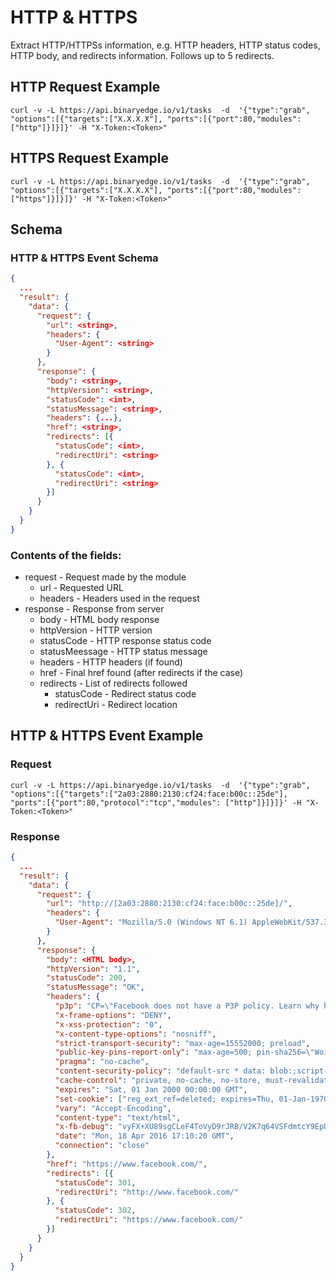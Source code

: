 # HTTP & HTTPS

Extract HTTP/HTTPSs information, e.g. HTTP headers, HTTP status codes, HTTP body, and redirects information. Follows up to 5 redirects.

## HTTP Request Example

```
curl -v -L https://api.binaryedge.io/v1/tasks  -d  '{"type":"grab", "options":[{"targets":["X.X.X.X"], "ports":[{"port":80,"modules": ["http"]}]}]}' -H "X-Token:<Token>"
```

## HTTPS Request Example

```
curl -v -L https://api.binaryedge.io/v1/tasks  -d  '{"type":"grab", "options":[{"targets":["X.X.X.X"], "ports":[{"port":80,"modules": ["https"]}]}]}' -H "X-Token:<Token>"
```

## Schema

### HTTP & HTTPS Event Schema

```json
{
  ...
  "result": {
    "data": {
      "request": {
        "url": <string>,
        "headers": {
          "User-Agent": <string>
        }
      },
      "response": {
      	"body": <string>,
        "httpVersion": <string>,
        "statusCode": <int>,
        "statusMessage": <string>,
        "headers": {...},
        "href": <string>,
        "redirects": [{
          "statusCode": <int>,
          "redirectUri": <string>
        }, {
          "statusCode": <int>,
          "redirectUri": <string>
        }]
      }
    }
  }
}
```

### Contents of the fields:

  * request - Request made by the module
  	* url - Requested URL
  	* headers - Headers used in the request
  * response - Response from server
	* body - HTML body response
	* httpVersion - HTTP version
	* statusCode - HTTP response status code
	* statusMeessage - HTTP status message
	* headers - HTTP headers (if found)
	* href - Final href found (after redirects if the case)
	* redirects - List of redirects followed
		* statusCode - Redirect status code
		* redirectUri - Redirect location

## HTTP & HTTPS Event Example

### Request

```
curl -v -L https://api.binaryedge.io/v1/tasks  -d  '{"type":"grab", "options":[{"targets":["2a03:2880:2130:cf24:face:b00c::25de"], "ports":[{"port":80,"protocol":"tcp","modules": ["http"]}]}]}' -H "X-Token:<Token>"
```

### Response

```json
{
  ...
  "result": {
    "data": {
      "request": {
        "url": "http://[2a03:2880:2130:cf24:face:b00c::25de]/",
        "headers": {
          "User-Agent": "Mozilla/5.0 (Windows NT 6.1) AppleWebKit/537.36 (KHTML, like Gecko) Chrome/41.0.2228.0 Safari/537.36"
        }
      },
      "response": {
      	"body": <HTML body>,
        "httpVersion": "1.1",
        "statusCode": 200,
        "statusMessage": "OK",
        "headers": {
          "p3p": "CP=\"Facebook does not have a P3P policy. Learn why here: http://fb.me/p3p\"",
          "x-frame-options": "DENY",
          "x-xss-protection": "0",
          "x-content-type-options": "nosniff",
          "strict-transport-security": "max-age=15552000; preload",
          "public-key-pins-report-only": "max-age=500; pin-sha256=\"WoiWRyIOVNa9ihaBciRSC7XHjliYS9VwUGOIud4PB18=\"; pin-sha256=\"r/mIkG3eEpVdm+u/ko/cwxzOMo1bk4TyHIlByibiA5E=\"; pin-sha256=\"q4PO2G2cbkZhZ82+JgmRUyGMoAeozA+BSXVXQWB8XWQ=\"; report-uri=\"http://reports.fb.com/hpkp/\"",
          "pragma": "no-cache",
          "content-security-policy": "default-src * data: blob:;script-src *.facebook.com *.fbcdn.net *.facebook.net *.google-analytics.com *.virtualearth.net *.google.com 127.0.0.1:* *.spotilocal.com:* 'unsafe-inline' 'unsafe-eval' fbstatic-a.akamaihd.net fbcdn-static-b-a.akamaihd.net *.atlassolutions.com blob: chrome-extension://lifbcibllhkdhoafpjfnlhfpfgnpldfl;style-src * 'unsafe-inline' data:;connect-src *.facebook.com *.fbcdn.net *.facebook.net *.spotilocal.com:* *.akamaihd.net wss://*.facebook.com:* https://fb.scanandcleanlocal.com:* *.atlassolutions.com attachment.fbsbx.com ws://localhost:* blob: 127.0.0.1:*;",
          "cache-control": "private, no-cache, no-store, must-revalidate",
          "expires": "Sat, 01 Jan 2000 00:00:00 GMT",
          "set-cookie": ["reg_ext_ref=deleted; expires=Thu, 01-Jan-1970 00:00:01 GMT; Max-Age=0; path=/; domain=.facebook.com; httponly"],
          "vary": "Accept-Encoding",
          "content-type": "text/html",
          "x-fb-debug": "vyFX+XU89sgCLeF4ToVyD9rJRB/V2K7q64VSFdmtcY9EpU/dlIBXHsswTu50OQ6n27xAXuRf5RpXT7ZZlioKsA==",
          "date": "Mon, 18 Apr 2016 17:10:20 GMT",
          "connection": "close"
        },
        "href": "https://www.facebook.com/",
        "redirects": [{
          "statusCode": 301,
          "redirectUri": "http://www.facebook.com/"
        }, {
          "statusCode": 302,
          "redirectUri": "https://www.facebook.com/"
        }]
      }
    }
  }
}
```
